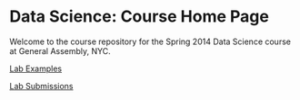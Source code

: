 Data Science: Course Home Page
==============================
Welcome to the course repository for the Spring 2014 Data Science course at General Assembly, NYC.

[Lab Examples](lab_examples)

[Lab Submissions](lab_submissions)
